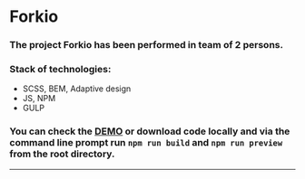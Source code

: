 # Forkio
### The project Forkio has been performed in team of 2 persons.
### Stack of technologies:
- SCSS, BEM, Adaptive design
- JS, NPM
- GULP
### You can check the [DEMO](https://forkio.onrender.com/) or download code locally and via the command line prompt run `npm run build` and `npm run preview` from the root directory.
<hr>
